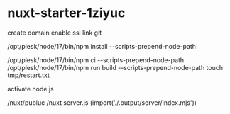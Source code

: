 # nuxt-starter-1ziyuc

create domain
enable ssl
link git

/opt/plesk/node/17/bin/npm install --scripts-prepend-node-path

/opt/plesk/node/17/bin/npm ci --scripts-prepend-node-path
/opt/plesk/node/17/bin/npm run build --scripts-prepend-node-path
touch tmp/restart.txt

activate node.js

  /nuxt/publuc
  /nuxt
  server.js (import('./.output/server/index.mjs'))

